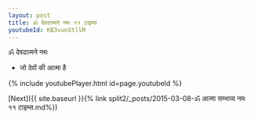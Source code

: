 ```yaml
---
layout: post
title: ॐ देवदात्मने नमः ११ टाइम्स
youtubeId: KB3vunStllM
---
```

 
 
 ॐ देवदात्मने नमः  
 
 -  जो देवों की आत्मा है 
 
  
 
  
 
 
 
 
 
 


{% include youtubePlayer.html id=page.youtubeId %}
 
[Next]({{ site.baseurl }}{% link  split2/_posts/2015-03-08-ॐ आत्मा सम्भाव्य नमः ११ टाइम्स.md%})
 
